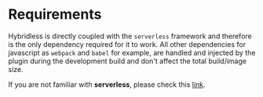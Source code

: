 # Requirements

Hybridless is directly coupled with the `serverless` framework and therefore is the only dependency required for it to work. All other dependencies for javascript as `webpack` and `babel` for example, are handled and injected by the plugin during the development build and don't affect the total build/image size.

If you are not familiar with **serverless**, please check this [link](https://www.serverless.com/).

